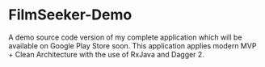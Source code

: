 # FilmSeeker-Demo
A demo source code version of my complete application which will be available on Google Play Store soon. This application applies modern MVP + Clean Architecture with the use of RxJava and Dagger 2.
